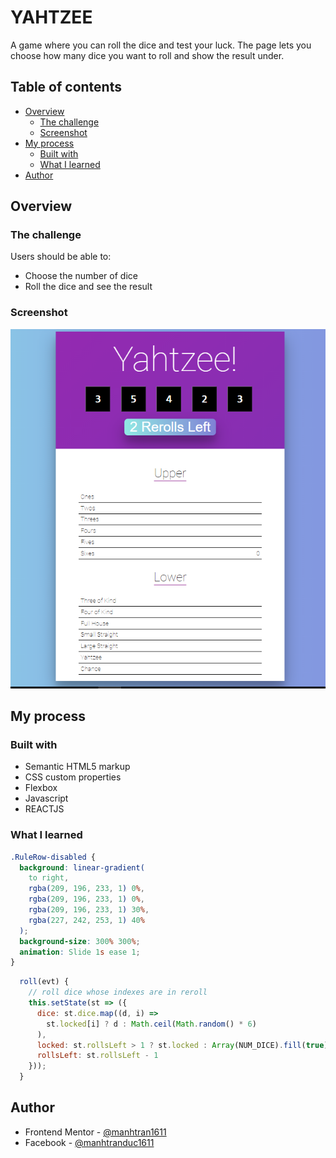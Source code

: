 # YAHTZEE

A game where you can roll the dice and test your luck. The page lets you choose how many dice you want to roll and show the result under.

## Table of contents

- [Overview](#overview)
  - [The challenge](#the-challenge)
  - [Screenshot](#screenshot)
- [My process](#my-process)
  - [Built with](#built-with)
  - [What I learned](#what-i-learned)
- [Author](#author)

## Overview

### The challenge

Users should be able to:

- Choose the number of dice
- Roll the dice and see the result

### Screenshot

![](./screenshot.png)

## My process

### Built with

- Semantic HTML5 markup
- CSS custom properties
- Flexbox
- Javascript
- REACTJS

### What I learned

```css
.RuleRow-disabled {
  background: linear-gradient(
    to right,
    rgba(209, 196, 233, 1) 0%,
    rgba(209, 196, 233, 1) 0%,
    rgba(209, 196, 233, 1) 30%,
    rgba(227, 242, 253, 1) 40%
  );
  background-size: 300% 300%;
  animation: Slide 1s ease 1;
}
```

```js
  roll(evt) {
    // roll dice whose indexes are in reroll
    this.setState(st => ({
      dice: st.dice.map((d, i) =>
        st.locked[i] ? d : Math.ceil(Math.random() * 6)
      ),
      locked: st.rollsLeft > 1 ? st.locked : Array(NUM_DICE).fill(true),
      rollsLeft: st.rollsLeft - 1
    }));
  }
```

## Author

- Frontend Mentor - [@manhtran1611](https://www.frontendmentor.io/profile/manhtran1611)
- Facebook - [@manhtranduc1611](https://www.facebook.com/manhtranduc1611)
